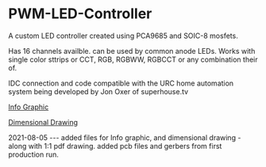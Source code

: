 # PWM-LED-Controller

A custom LED controller created using PCA9685 and SOIC-8 mosfets.

Has 16 channels availble. can be used by common anode LEDs. 
Works with single color sttrips or CCT, RGB, RGBWW, RGBCCT or any combination their of.

IDC connection and code compatible with the URC home automation system being developed by Jon Oxer of superhouse.tv

[Info Graphic](/Pictures/Info%20Graphic.png)

[Dimensional Drawing](/Pictures/Dimensional%20Drawing.png)

2021-08-05 --- added files for Info graphic, and dimensional drawing - along with 1:1 pdf drawing. added pcb files and gerbers from first production run.
